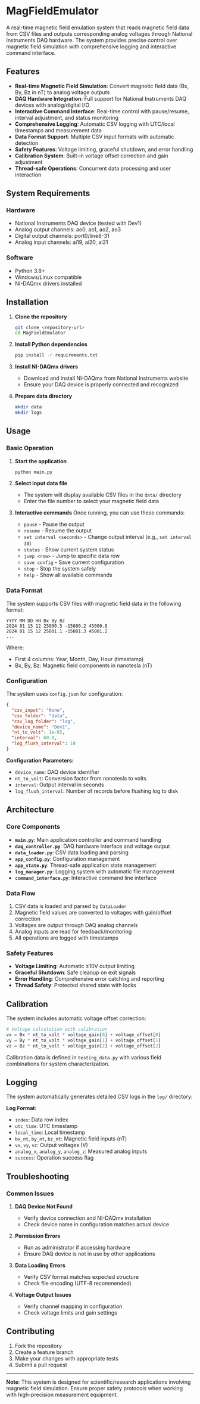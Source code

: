 # MagFieldEmulator

A real-time magnetic field emulation system that reads magnetic field data from CSV files and outputs corresponding analog voltages through National Instruments DAQ hardware. The system provides precise control over magnetic field simulation with comprehensive logging and interactive command interface.

## Features

- **Real-time Magnetic Field Simulation**: Convert magnetic field data (Bx, By, Bz in nT) to analog voltage outputs
- **DAQ Hardware Integration**: Full support for National Instruments DAQ devices with analog/digital I/O
- **Interactive Command Interface**: Real-time control with pause/resume, interval adjustment, and status monitoring
- **Comprehensive Logging**: Automatic CSV logging with UTC/local timestamps and measurement data
- **Data Format Support**: Multiple CSV input formats with automatic detection
- **Safety Features**: Voltage limiting, graceful shutdown, and error handling
- **Calibration System**: Built-in voltage offset correction and gain adjustment
- **Thread-safe Operations**: Concurrent data processing and user interaction

## System Requirements

### Hardware
- National Instruments DAQ device (tested with Dev1)
- Analog output channels: ao0, ao1, ao2, ao3
- Digital output channels: port0/line8-31
- Analog input channels: ai19, ai20, ai21

### Software
- Python 3.8+
- Windows/Linux compatible
- NI-DAQmx drivers installed

## Installation

1. **Clone the repository**
   ```bash
   git clone <repository-url>
   cd MagFieldEmulator
   ```

2. **Install Python dependencies**
   ```bash
   pip install -r requirements.txt
   ```

3. **Install NI-DAQmx drivers**
   - Download and install NI-DAQmx from National Instruments website
   - Ensure your DAQ device is properly connected and recognized

4. **Prepare data directory**
   ```bash
   mkdir data
   mkdir logs
   ```

## Usage

### Basic Operation

1. **Start the application**
   ```bash
   python main.py
   ```

2. **Select input data file**
   - The system will display available CSV files in the `data/` directory
   - Enter the file number to select your magnetic field data

3. **Interactive commands**
   Once running, you can use these commands:
   - `pause` - Pause the output
   - `resume` - Resume the output
   - `set interval <seconds>` - Change output interval (e.g., `set interval 30`)
   - `status` - Show current system status
   - `jump <row>` - Jump to specific data row
   - `save config` - Save current configuration
   - `stop` - Stop the system safely
   - `help` - Show all available commands

### Data Format

The system supports CSV files with magnetic field data in the following format:

```
YYYY MM DD HH Bx By Bz
2024 01 15 12 25000.5 -15000.2 45000.8
2024 01 15 12 25001.1 -15001.3 45001.2
...
```

Where:
- First 4 columns: Year, Month, Day, Hour (timestamp)
- Bx, By, Bz: Magnetic field components in nanotesla (nT)

### Configuration

The system uses `config.json` for configuration:

```json
{
  "csv_input": "None",
  "csv_folder": "data",
  "csv_log_folder": "log",
  "device_name": "Dev1",
  "nt_to_volt": 1e-05,
  "interval": 60.0,
  "log_flush_interval": 10
}
```

**Configuration Parameters:**
- `device_name`: DAQ device identifier
- `nt_to_volt`: Conversion factor from nanotesla to volts
- `interval`: Output interval in seconds
- `log_flush_interval`: Number of records before flushing log to disk

## Architecture

### Core Components

- **`main.py`**: Main application controller and command handling
- **`daq_controller.py`**: DAQ hardware interface and voltage output
- **`data_loader.py`**: CSV data loading and parsing
- **`app_config.py`**: Configuration management
- **`app_state.py`**: Thread-safe application state management
- **`log_manager.py`**: Logging system with automatic file management
- **`command_interface.py`**: Interactive command line interface

### Data Flow

1. CSV data is loaded and parsed by `DataLoader`
2. Magnetic field values are converted to voltages with gain/offset correction
3. Voltages are output through DAQ analog channels
4. Analog inputs are read for feedback/monitoring
5. All operations are logged with timestamps

### Safety Features

- **Voltage Limiting**: Automatic ±10V output limiting
- **Graceful Shutdown**: Safe cleanup on exit signals
- **Error Handling**: Comprehensive error catching and reporting
- **Thread Safety**: Protected shared state with locks

## Calibration

The system includes automatic voltage offset correction:

```python
# Voltage calculation with calibration
vx = Bx * nt_to_volt * voltage_gain[0] + voltage_offset[0]
vy = By * nt_to_volt * voltage_gain[1] + voltage_offset[1]
vz = Bz * nt_to_volt * voltage_gain[2] + voltage_offset[2]
```

Calibration data is defined in `testing_data.py` with various field combinations for system characterization.

## Logging

The system automatically generates detailed CSV logs in the `log/` directory:

**Log Format:**
- `index`: Data row index
- `utc_time`: UTC timestamp
- `local_time`: Local timestamp
- `bx_nt`, `by_nt`, `bz_nt`: Magnetic field inputs (nT)
- `vx`, `vy`, `vz`: Output voltages (V)
- `analog_x`, `analog_y`, `analog_z`: Measured analog inputs
- `success`: Operation success flag

## Troubleshooting

### Common Issues

1. **DAQ Device Not Found**
   - Verify device connection and NI-DAQmx installation
   - Check device name in configuration matches actual device

2. **Permission Errors**
   - Run as administrator if accessing hardware
   - Ensure DAQ device is not in use by other applications

3. **Data Loading Errors**
   - Verify CSV format matches expected structure
   - Check file encoding (UTF-8 recommended)

4. **Voltage Output Issues**
   - Verify channel mapping in configuration
   - Check voltage limits and gain settings

## Contributing

1. Fork the repository
2. Create a feature branch
3. Make your changes with appropriate tests
4. Submit a pull request

---

**Note**: This system is designed for scientific/research applications involving magnetic field simulation. Ensure proper safety protocols when working with high-precision measurement equipment.